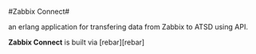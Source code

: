 #Zabbix Connect#


an erlang application for transfering data from Zabbix to ATSD using API.

**Zabbix Connect** is built via [rebar][rebar]


